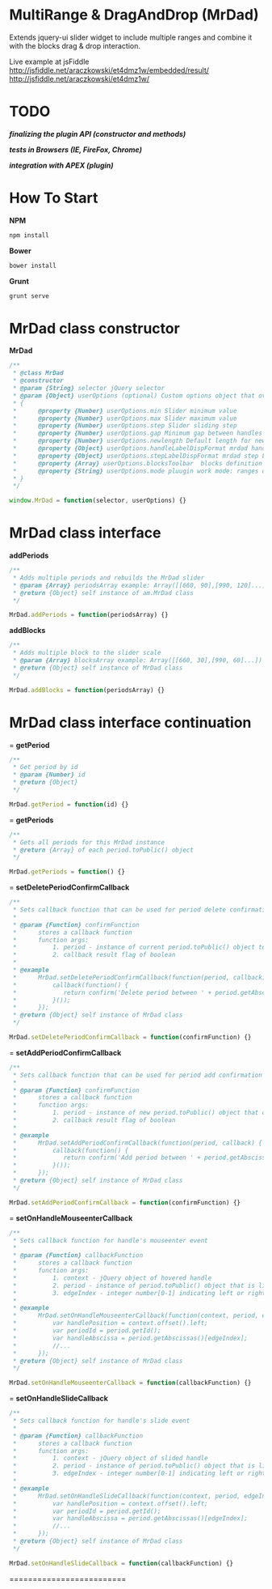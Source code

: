 MultiRange & DragAndDrop (MrDad)
===================

Extends jquery-ui slider widget to include multiple ranges and combine it with the blocks drag & drop interaction.

Live example at jsFiddle http://jsfiddle.net/araczkowski/et4dmz1w/embedded/result/ http://jsfiddle.net/araczkowski/et4dmz1w/

TODO
===========================

***finalizing the plugin API (constructor and methods)***

***tests in Browsers (IE, FireFox, Chrome)***

***integration with APEX (plugin)***


How To Start
===========================

**NPM**
```javascript
npm install
```

**Bower**
```javascript
bower install
```

**Grunt**
```javascript
grunt serve
```

MrDad class constructor
===========================
**MrDad**
```javascript
/**
 * @class MrDad
 * @constructor
 * @param {String} selector jQuery selector
 * @param {Object} userOptions (optional) Custom options object that overrides default
 * {
 *      @property {Number} userOptions.min Slider minimum value
 *      @property {Number} userOptions.max Slider maximum value
 *      @property {Number} userOptions.step Slider sliding step
 *      @property {Number} userOptions.gap Minimum gap between handles when add/remove range controls are visible
 *      @property {Number} userOptions.newlength Default length for newly created range. Will be adjusted between surrounding handles if not fitted
 *      @property {Object} userOptions.handleLabelDispFormat mrdad handle label format default hh24:mi
 *      @property {Object} userOptions.stepLabelDispFormat mrdad step Label format default hh24
 *      @property {Array} userOptions.blocksToolbar  blocks definition for blocks toolbar blocksArray example: Array([{value: 30}, {value: 60}, {value: 120}...]) (we are expecting soon more information (like colour etc.)about blocks from DB, that is why blocks are objects)
 *      @property {String} userOptions.mode pluugin work mode: ranges or blocks
 * }
 */

window.MrDad = function(selector, userOptions) {}
```


MrDad class interface
=========================


**addPeriods**
```javascript
/**
 * Adds multiple periods and rebuilds the MrDad slider
 * @param {Array} periodsArray example: Array([[660, 90],[990, 120]...])
 * @return {Object} self instance of am.MrDad class
 */

MrDad.addPeriods = function(periodsArray) {}
```

**addBlocks**
```javascript
/**
 * Adds multiple block to the slider scale
 * @param {Array} blocksArray example: Array([[660, 30],[990, 60]...])
 * @return {Object} self instance of MrDad class
 */

MrDad.addBlocks = function(periodsArray) {}
```




MrDad class interface continuation
=========================
=
**getPeriod**
```javascript
/**
 * Get period by id
 * @param {Number} id
 * @return {Object}
 */

MrDad.getPeriod = function(id) {}
```

=
**getPeriods**
```javascript
/**
 * Gets all periods for this MrDad instance
 * @return {Array} of each period.toPublic() object
 */

MrDad.getPeriods = function() {}
```

=
**setDeletePeriodConfirmCallback**
```javascript
/**
 * Sets callback function that can be used for period delete confirmation window
 *
 * @param {Function} confirmFunction
 *      stores a callback function
 *      function args:
 *          1. period - instance of current period.toPublic() object to be passed to confirmation window
 *          2. callback result flag of boolean
 *
 * @example
 *      MrDad.setDeletePeriodConfirmCallback(function(period, callback) {
 *          callback(function() {
 *             return confirm('Delete period between ' + period.getAbscissas()[0] + ' and ' + period.getAbscissas()[1] + ' ?');
 *          }());
 *      });
 * @return {Object} self instance of MrDad class
 */

MrDad.setDeletePeriodConfirmCallback = function(confirmFunction) {}
```

=
**setAddPeriodConfirmCallback**
```javascript
/**
 * Sets callback function that can be used for period add confirmation window
 *
 * @param {Function} confirmFunction
 *      stores a callback function
 *      function args:
 *          1. period - instance of new period.toPublic() object that can be confirmed or rejected
 *          2. callback result flag of boolean
 *
 * @example
 *      MrDad.setAddPeriodConfirmCallback(function(period, callback) {
 *          callback(function() {
 *             return confirm('Add period between ' + period.getAbscissas()[0] + ' and ' + period.getAbscissas()[1] + ' ?');
 *          }());
 *      });
 * @return {Object} self instance of MrDad class
 */

MrDad.setAddPeriodConfirmCallback = function(confirmFunction) {}
```

=
**setOnHandleMouseenterCallback**
```javascript
/**
 * Sets callback function for handle's mouseenter event
 *
 * @param {Function} callbackFunction
 *      stores a callback function
 *      function args:
 *          1. context - jQuery object of hovered handle
 *          2. period - instance of period.toPublic() object that is linked to hovered handle
 *          3. edgeIndex - integer number[0-1] indicating left or right handle triggered
 *
 * @example
 *      MrDad.setOnHandleMouseenterCallback(function(context, period, edgeIndex) {
 *          var handlePosition = context.offset().left;
 *          var periodId = period.getId();
 *          var handleAbscissa = period.getAbscissas()[edgeIndex];
 *          //...
 *      });
 * @return {Object} self instance of MrDad class
 */

MrDad.setOnHandleMouseenterCallback = function(callbackFunction) {}
```

=
**setOnHandleSlideCallback**
```javascript
/**
 * Sets callback function for handle's slide event
 *
 * @param {Function} callbackFunction
 *      stores a callback function
 *      function args:
 *          1. context - jQuery object of slided handle
 *          2. period - instance of period.toPublic() object that is linked to slided handle
 *          3. edgeIndex - integer number[0-1] indicating left or right handle triggered
 *
 * @example
 *      MrDad.setOnHandleSlideCallback(function(context, period, edgeIndex) {
 *          var handlePosition = context.offset().left;
 *          var periodId = period.getId();
 *          var handleAbscissa = period.getAbscissas()[edgeIndex];
 *          //...
 *      });
 * @return {Object} self instance of MrDad class
 */

MrDad.setOnHandleSlideCallback = function(callbackFunction) {}
```


=========================




